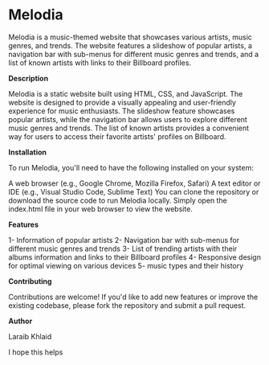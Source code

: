 # Melodia

Melodia is a music-themed website that showcases various artists, music genres, and trends. The website features a slideshow of popular artists, a navigation bar with sub-menus for different music genres and trends, and a list of known artists with links to their Billboard profiles.

**Description**

Melodia is a static website built using HTML, CSS, and JavaScript. The website is designed to provide a visually appealing and user-friendly experience for music enthusiasts. The slideshow feature showcases popular artists, while the navigation bar allows users to explore different music genres and trends. The list of known artists provides a convenient way for users to access their favorite artists' profiles on Billboard.

**Installation**

To run Melodia, you'll need to have the following installed on your system:

A web browser (e.g., Google Chrome, Mozilla Firefox, Safari)
A text editor or IDE (e.g., Visual Studio Code, Sublime Text)
You can clone the repository or download the source code to run Melodia locally. Simply open the index.html file in your web browser to view the website.

**Features**

1- Information of popular artists
2- Navigation bar with sub-menus for different music genres and trends
3- List of trending artists with their albums information and links to their Billboard profiles
4- Responsive design for optimal viewing on various devices
5- music types and their history 

**Contributing**

Contributions are welcome! If you'd like to add new features or improve the existing codebase, please fork the repository and submit a pull request.

**Author**

Laraib Khlaid

I hope this helps
